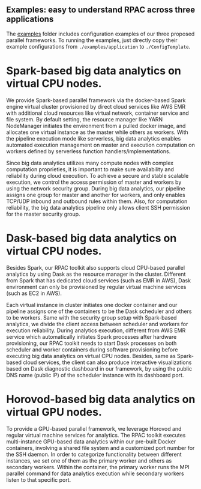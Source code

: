 ## Examples: easy to understand RPAC across three applications

The [examples](../examples) folder includes configuration examples of our three proposed parallel frameworks. To running the examples, just directly copy their example configurations from `./examples/application` to `./ConfigTemplate`. 

# Spark-based big data analytics on virtual CPU nodes.
We provide Spark-based parallel framework via the docker-based Spark engine virtual cluster provisioned by direct cloud services like AWS EMR with additional cloud resources like virtual network, container service and file system. 
By default setting, the resource manager like YARN NodeManager initiates the environment from a pulled docker image, and allocates one virtual instance as the master while others as workers. With the pipeline execution mode like serverless, big data analytics enables automated execution management on master and execution computation on workers defined by serverless function handlers/implementations. 

Since big data analytics utilizes many compute nodes with complex computation proprieties, it is important to make sure availability and reliability during cloud execution. To achieve a secure and stable scalable execution, we control the access permission of master and workers by using the network security group. During big data analytics, our pipeline assigns one group for master and another for workers, and only enables TCP/UDP inbound and outbound rules within them. Also, for computation reliability, the big data analytics pipeline only allows client SSH permission for the master security group.

# Dask-based big data analytics on virtual CPU nodes.
Besides Spark, our RPAC toolkit also supports cloud CPU-based parallel analytics by using Dask as the resource manager in the cluster. Different from Spark that has dedicated cloud services (such as EMR in AWS), Dask environment can only be provisioned by regular virtual machine services (such as EC2 in AWS).

Each virtual instance in cluster initiates one docker container and our pipeline assigns one of the containers to be the Dask scheduler and others to be workers. Same with the security group setup with Spark-based analytics, we divide the client access between scheduler and workers for execution reliability. During analytics execution, different from AWS EMR service which automatically initiates Spark processes after hardware provisioning, our RPAC toolkit needs to start Dask processes on both scheduler and worker containers during software provisioning before executing big data analytics on virtual CPU nodes. Besides, same as Spark-based cloud services, the client can also produce interactive visualizations based on Dask diagnostic dashboard in our framework, by using the public DNS name (public IP) of the scheduler instance with its dashboard port.

# Horovod-based big data analytics on virtual GPU nodes.
To provide a GPU-based parallel framework, we leverage Horovod and regular virtual machine services for analytics. The RPAC toolkit executes multi-instance GPU-based data analytics within our pre-built Docker containers, involving a shared file system and a customized port number for the SSH daemon. In order to categorize functionality between different instances, we set one of them as the primary worker and others as secondary workers. Within the container, the primary worker runs the MPI parallel command for data analytics execution while secondary workers listen to that specific port. 
